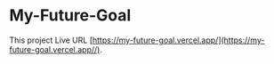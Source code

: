 # My-Future-Goal

This project Live URL [https://my-future-goal.vercel.app/](https://my-future-goal.vercel.app//).


